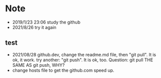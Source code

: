 # Note

- 2019/1/23 23:06 study the github
- 2021/8/26 try it again

## test

- 2021/08/28 github.dev, change the readme.md file, then "git pull". It is ok, it work. try another: "git push". It is ok, too. Question: git pull THE SAME AS git push, WHY?
- change hosts file to get the github.com speed up.



